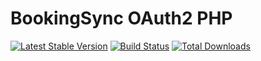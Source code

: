 # BookingSync OAuth2 PHP

[![Latest Stable Version](https://poser.pugx.org/rohsyl/bookingsync-oauth2-php/v/stable)](https://packagist.org/packages/rohsyl/bookingsync-oauth2-php)
[![Build Status](https://travis-ci.org/rohsyl/bookingsync-oauth2-php.svg?branch=main)](https://travis-ci.org/rohsyl/bookingsync-oauth2-php)
[![Total Downloads](https://poser.pugx.org/rohsyl/bookingsync-oauth2-php/downloads)](https://packagist.org/packages/rohsyl/bookingsync-oauth2-php)
